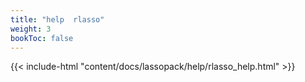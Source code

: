 ```yaml
---
title: "help  rlasso"
weight: 3
bookToc: false
---
```


{{< include-html "content/docs/lassopack/help/rlasso_help.html" >}}